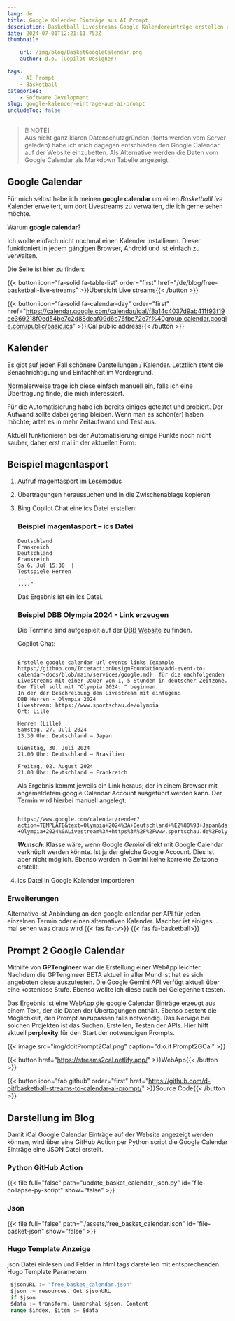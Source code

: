 ```yaml
---
lang: de
title: Google Kalender Einträge aus AI Prompt
description: Basketball Livestreams Google Kalendereinträge erstellen und auf Website darstellen.
date: 2024-07-01T12:21:11.753Z
thumbnail:

    url: /img/blog/BasketGoogleCalendar.png
    author: d.o. (Copilot Designer)

tags:
    - AI Prompt
    - Basketball
categories:
    - Software Development
slug: google-kalender-eintrage-aus-ai-prompt
includeToc: false
---
```


> [! NOTE]  
> Aus nicht ganz klaren Datenschutzgründen (fonts werden vom Server geladen) habe ich mich dagegen entschieden den Google Calendar auf der Website einzubetten. Als Alternative werden die Daten vom Google Calendar als Markdown Tabelle angezeigt.

## Google Calendar

Für mich selbst habe ich meinen **google calendar** um einen *BasketballLive* Kalender erweitert, um dort Livestreams zu verwalten, die ich gerne sehen möchte.

Warum **google calendar**?

Ich wollte einfach nicht nochmal einen Kalender installieren. Dieser funktioniert in jedem gängigen Browser, Android und ist einfach zu verwalten.

Die Seite ist hier zu finden:

{{< button icon="fa-solid fa-table-list" order="first" href="/de/blog/free-basketball-live-streams" >}}Übersicht Live streams{{< /button >}}

{{< button icon="fa-solid fa-calendar-day" order="first" href="https://calendar.google.com/calendar/ical/f8a14c4037d9ab411f93f19ee369218f0ed54be7c2d88deaf09d6b76fbe72e7f%40group.calendar.google.com/public/basic.ics" >}}iCal public address{{< /button >}}

## Kalender

Es gibt auf jeden Fall schönere Darstellungen / Kalender. Letztlich steht die Benachrichtigung und Einfachheit im Vordergrund.

Normalerweise trage ich diese einfach manuell ein, falls ich eine Übertragung finde, die mich interessiert.

Für die Automatisierung habe ich bereits einiges getestet und probiert. Der Aufwand sollte dabei gering bleiben. Wenn man es schön(er) haben möchte; artet es in mehr Zeitaufwand und Test aus.

Aktuell funktionieren bei der Automatisierung einige Punkte noch nicht sauber, daher erst mal in der aktuellen Form:

## Beispiel magentasport

1. Aufruf magentasport im Lesemodus
2. Übertragungen heraussuchen und in die Zwischenablage kopieren
3. Bing Copilot Chat eine ics Datei erstellen:

   ### Beispiel magentasport – ics Datei

    ```"Erstelle eine ics in deutscher Zeitzone für die nachfolgenden magentasport.de Livestreams Termine mit einer Dauer von 1, 5 stunden:
    Deutschland
    Frankreich
    Deutschland
    Frankreich
    Sa 6. Jul 15:30  | 
    Testspiele Herren
    ....
    ...."

    ```

    Das Ergebnis ist ein ics Datei.

   ### Beispiel DBB Olympia 2024 - Link erzeugen

    Die Termine sind aufgespielt auf der [DBB Website](https://www.basketball-bund.de/bunter-tv-sommer-fuer-dbb-olympiateams/) zu finden.

    Copilot Chat:

    ```desktop

    Erstelle google calendar url events links (example https://github.com/InteractionDesignFoundation/add-event-to-calendar-docs/blob/main/services/google.md)  für die nachfolgenden Livestreams mit einer Dauer von 1, 5 Stunden in deutscher Zeitzone. Der Titel soll mit "Olympia 2024: " beginnen. 
    In der der Beschreibung den Livestream mit einfügen: 
    DBB Herren - Olympia 2024
    Livestream: https://www.sportschau.de/olympia
    Ort: Lille

    Herren (Lille)
    Samstag, 27. Juli 2024
    13.30 Uhr: Deutschland – Japan

    Dienstag, 30. Juli 2024
    21.00 Uhr: Deutschland – Brasilien

    Freitag, 02. August 2024
    21.00 Uhr: Deutschland – Frankreich

    ```

    Als Ergebnis kommt jeweils ein Link heraus; der in einem Browser mit angemeldetem google Calendar Account ausgeführt werden kann. Der Termin wird hierbei manuell angelegt:

    ```desktop

    https://www.google.com/calendar/render?action=TEMPLATE&text=Olympia+2024%3A+Deutschland+%E2%80%93+Japan&dates=20240727T113000Z/20240727T130000Z&details=DBB+Herren+-+Olympia+2024%0ALivestream%3A+https%3A%2F%2Fwww.sportschau.de%2Folympia&location=Lille

    ```

    ***Wunsch***: Klasse wäre, wenn Google *Gemini* direkt mit Google Calendar verknüpft werden könnte. Ist ja der gleiche Google Account. Dies ist aber nicht möglich. Ebenso werden in Gemini keine korrekte Zeitzone erstellt.

4. ics Datei in Google Kalender importieren

### Erweiterungen

Alternative ist Anbindung an den google calendar per API für jeden einzelnen Termin oder einen alternativen Kalender.
Machbar ist einiges … mal sehen was draus wird {{< fas fa-tv>}} {{< fas fa-basketball>}}

## Prompt 2 Google Calendar

Mithilfe von **GPTengineer** war die Erstellung einer WebApp leichter. Nachdem die GPTengineer BETA aktuell in aller Mund ist hat es sich angeboten diese auszutesten.
Die Google Gemini API verfügt aktuell über eine kostenlose Stufe. Ebenso wollte ich diese auch bei Gelegenheit testen.

Das Ergebnis ist eine WebApp die google Calendar Einträge erzeugt aus einem Text, der die Daten der Übertagungen enthält. Ebenso besteht die Möglichkeit, den Prompt anzupassen falls notwendig. Das Nervige bei solchen Projekten ist das Suchen, Erstellen, Testen der APIs.
Hier hilft aktuell **perplexity** für den Start der notwendigen Prompts.

 {{< image src="img/doitPrompt2Cal.png" caption="d.o.it Prompt2GCal" >}}

{{< button href="https://streams2cal.netlify.app/" >}}WebApp{{< /button >}}

{{< button icon="fab github" order="first" href="https://github.com/d-oit/basketball-streams-to-calendar-ai-prompt/" >}}Source Code{{< /button >}}

## Darstellung im Blog

Damit iCal Google Calendar Einträge auf der Website angezeigt werden können, wird über eine GitHub Action per Python script die Google Calendar Einträge eine JSON Datei erstellt.

### Python GitHub Action

{{< file full="false" path="update_basket_calendar_json.py" id="file-collapse-py-script" show="false" >}}

### Json

{{< file full="false" path="./assets/free_basket_calendar.json" id="file-basket-json" show="false" >}}

### Hugo Template Anzeige

json Datei einlesen und Felder in html tags darstellen mit entsprechenden Hugo Template Parametern

```go
 $jsonURL := "free_basket_calendar.json"
 $json := resources. Get $jsonURL 
 if $json 
 $data := transform. Unmarshal $json. Content
 range $index, $item := $data 
```
